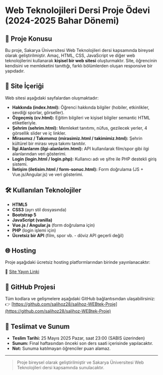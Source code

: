 # Web Teknolojileri Dersi Proje Ödevi (2024-2025 Bahar Dönemi)

## 🎯 Proje Konusu
Bu proje, Sakarya Üniversitesi Web Teknolojileri dersi kapsamında bireysel olarak geliştirilmiştir. Amaç, HTML, CSS, JavaScript ve diğer web teknolojilerini kullanarak **kişisel bir web sitesi** oluşturmaktır. Site, öğrencinin kendisini ve memleketini tanıttığı, farklı bölümlerden oluşan responsive bir yapıdadır.

## 📄 Site İçeriği
Web sitesi aşağıdaki sayfalardan oluşmaktadır:

- **Hakkında (index.html):** Öğrenci hakkında bilgiler (hobiler, etkinlikler, sevdiği sporlar, görseller).
- **Özgeçmiş (cv.html):** Eğitim bilgileri ve kişisel bilgiler semantic HTML etiketleriyle.
- **Şehrim (sehrim.html):** Memleket tanıtımı, nüfus, gezilecek yerler, 4 görsellik slider ve iç linkler.
- **Mirasımız / Takımımız (mirasimiz.html / takimimiz.html):** Şehrin kültürel bir mirası veya takımı tanıtılır.
- **İlgi Alanlarım (ilgi-alanlarim.html):** API kullanılarak film/spor gibi ilgi alanlarından veri gösterimi.
- **Login (login.html / login.php):** Kullanıcı adı ve şifre ile PHP destekli giriş sistemi.
- **İletişim (iletisim.html / form-sonuc.html):** Form doğrulama (JS + Vue.js/Angular.js) ve veri gösterimi.

## 🛠️ Kullanılan Teknolojiler
- **HTML5**
- **CSS3** (ayrı stil dosyasında)
- **Bootstrap 5**
- **JavaScript (vanilla)**
- **Vue.js / Angular.js** (form doğrulama için)
- **PHP** (login işlemi için)
- **Ücretsiz bir API** (film, spor vb. - döviz API geçerli değil)

## 🌐 Hosting
Proje aşağıdaki ücretsiz hosting platformlarından birinde yayınlanacaktır:

🔗 [Site Yayın Linki](https://orneklink.000webhostapp.com) <!-- Bu alanı siteyi yükleyince güncelle -->

## 🔗 GitHub Projesi
Tüm kodlara ve gelişmelere aşağıdaki GitHub bağlantısından ulaşabilirsiniz:  
👉 [https://github.com/salihoz28/salihoz-WEBtek-Proje](https://github.com/salihoz28/salihoz-WEBtek-Proje)

## 📅 Teslimat ve Sunum
- **Teslim Tarihi:** 25 Mayıs 2025 Pazar, saat 23:00 (SABIS üzerinden)
- **Sunum:** Final haftasından önceki son ders saati içerisinde yapılacaktır.
- **Not:** Sunuma katılmayan öğrenciler puan alamaz.

---

> Proje bireysel olarak geliştirilmiştir ve Sakarya Üniversitesi Web Teknolojileri dersi kapsamında sunulacaktır.
